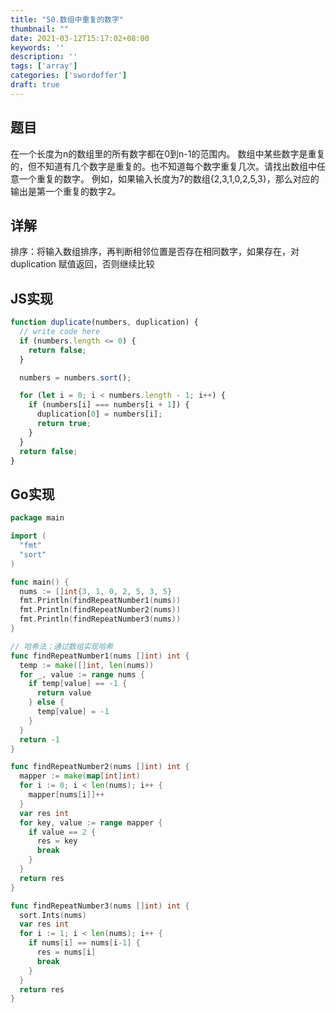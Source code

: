 ```yaml
---
title: "50.数组中重复的数字"
thumbnail: ""
date: 2021-03-12T15:17:02+08:00
keywords: ''
description: ''
tags: ['array']
categories: ['swordoffer']
draft: true
---
```


## 题目

在一个长度为n的数组里的所有数字都在0到n-1的范围内。 数组中某些数字是重复的，但不知道有几个数字是重复的。也不知道每个数字重复几次。请找出数组中任意一个重复的数字。 例如，如果输入长度为7的数组{2,3,1,0,2,5,3}，那么对应的输出是第一个重复的数字2。

## 详解

排序：将输入数组排序，再判断相邻位置是否存在相同数字，如果存在，对 duplication 赋值返回，否则继续比较

## JS实现

```javascript
function duplicate(numbers, duplication) {
  // write code here
  if (numbers.length <= 0) {
    return false;
  }

  numbers = numbers.sort();

  for (let i = 0; i < numbers.length - 1; i++) {
    if (numbers[i] === numbers[i + 1]) {
      duplication[0] = numbers[i];
      return true;
    }
  }
  return false;
}
```

## Go实现

```go
package main

import (
  "fmt"
  "sort"
)

func main() {
  nums := []int{3, 1, 0, 2, 5, 3, 5}
  fmt.Println(findRepeatNumber1(nums))
  fmt.Println(findRepeatNumber2(nums))
  fmt.Println(findRepeatNumber3(nums))
}

// 哈希法：通过数组实现哈希
func findRepeatNumber1(nums []int) int {
  temp := make([]int, len(nums))
  for _, value := range nums {
    if temp[value] == -1 {
      return value
    } else {
      temp[value] = -1
    }
  }
  return -1
}

func findRepeatNumber2(nums []int) int {
  mapper := make(map[int]int)
  for i := 0; i < len(nums); i++ {
    mapper[nums[i]]++
  }
  var res int
  for key, value := range mapper {
    if value == 2 {
      res = key
      break
    }
  }
  return res
}

func findRepeatNumber3(nums []int) int {
  sort.Ints(nums)
  var res int
  for i := 1; i < len(nums); i++ {
    if nums[i] == nums[i-1] {
      res = nums[i]
      break
    }
  }
  return res
}
```